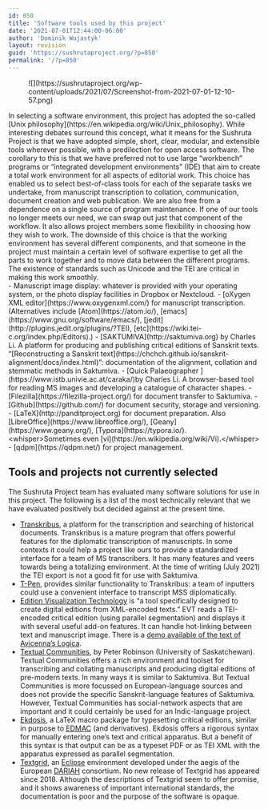 ```yaml
---
id: 850
title: 'Software tools used by this project'
date: '2021-07-01T12:44:00-06:00'
author: 'Dominik Wujastyk'
layout: revision
guid: 'https://sushrutaproject.org/?p=850'
permalink: '/?p=850'
---
```


<div class="wp-block-columns is-layout-flex wp-container-core-columns-is-layout-94 wp-block-columns-is-layout-flex"><div class="wp-block-column is-layout-flow wp-block-column-is-layout-flow" style="flex-basis:33.33%"><figure class="wp-block-image size-large">![](https://sushrutaproject.org/wp-content/uploads/2021/07/Screenshot-from-2021-07-01-12-10-57.png)</figure></div><div class="wp-block-column is-layout-flow wp-block-column-is-layout-flow" style="flex-basis:66.66%">In selecting a software environment, this project has adopted the so-called [Unix philosophy](https://en.wikipedia.org/wiki/Unix_philosophy). While interesting debates surround this concept, what it means for the Sushruta Project is that we have adopted simple, short, clear, modular, and extensible tools wherever possible, with a predilection for open access software. The corollary to this is that we have preferred not to use large “workbench” programs or “integrated development environments” (IDE) that aim to create a total work environment for all aspects of editorial work. This choice has enabled us to select best-of-class tools for each of the separate tasks we undertake, from manuscript transcription to collation, communication, document creation and web publication. We are also free from a dependence on a single source of program maintenance. If one of our tools no longer meets our need, we can swap out just that component of the workflow. It also allows project members some flexibility in choosing how they wish to work. The downside of this choice is that the working environment has several different components, and that someone in the project must maintain a certain level of software expertise to get all the parts to work together and to move data between the different programs. The existence of standards such as Unicode and the TEI are critical in making this work smoothly.

</div></div><div class="wp-block-columns is-layout-flex wp-container-core-columns-is-layout-95 wp-block-columns-is-layout-flex"><div class="wp-block-column is-layout-flow wp-block-column-is-layout-flow" style="flex-basis:100%"></div></div>- Manuscript image display: whatever is provided with your operating system, or the photo display facilities in Dropbox or Nextcloud.
- [oXygen XML editor](https://www.oxygenxml.com/) for manuscript transcription. (Alternatives include [Atom](https://atom.io/), [emacs](https://www.gnu.org/software/emacs/), [jedit](http://plugins.jedit.org/plugins/?TEI), [etc](https://wiki.tei-c.org/index.php/Editors).)
- [SAKTUMIVA](http://saktumiva.org) by Charles Li. A platform for producing and publishing critical editions of Sanskrit texts. “[Reconstructing a Sanskrit text](https://chchch.github.io/sanskrit-alignment/docs/index.html)“: documentation of the alignment, collation and stemmatic methods in Saktumiva.
- [Quick Palaeographer ](https://www.istb.univie.ac.at/caraka/)by Charles Li. A browser-based tool for reading MS images and developing a catalogue of character shapes.
- [Filezilla](https://filezilla-project.org/) for document transfer to Saktumiva.
- [Github](https://github.com/) for document security, storage and versioning.
- [LaTeX](http://panditproject.org) for document preparation. Also [LibreOffice](https://www.libreoffice.org/), [Geany](https://www.geany.org/), [Typora](https://typora.io/). &lt;whisper&gt;Sometimes even [vi](https://en.wikipedia.org/wiki/Vi).&lt;/whisper&gt;
- [qdpm](https://qdpm.net/) for project management.

## Tools and projects not currently selected

The Sushruta Project team has evaluated many software solutions for use in this project. The following is a list of the most technically relevant that we have evaluated positively but decided against at the present time.

- [Transkribus](https://readcoop.eu/transkribus/), a platform for the transcription and searching of historical documents. Transkribus is a mature program that offers powerful features for the diplomatic transcription of manuscripts. In some contexts it could help a project like ours to provide a standardized interface for a team of MS transcribers. It has many features and veers towards being a totalizing environment. At the time of writing (July 2021) the TEI export is not a good fit for use with Saktumiva.
- [T-Pen](http://t-pen.org/TPEN/), provides similar functionality to Transkribus: a team of inputters could use a convenient interface to transcript MSS diplomatically.
- [Edition Visualization Technology](http://evt.labcd.unipi.it/) is “a tool specifically designed to create digital editions from XML-encoded texts.” EVT reads a TEI-encoded critical edition (using parallel segmentation) and displays it with several useful add-on features. It can handle hot-linking between text and manuscript image. There is a [demo available of the text of Avicenna’s Logica](http://evt.labcd.unipi.it/demo/evt2-beta2/avicenna/index.html#/readingTxt?d=doc_1&p=C-112v&s=text-body-div&e=critical).
- [Textual Communities](https://textualcommunities.org/app/community/?id=5ae4492bb6bf889b25d8418f&route=view&document=5d437ea2e01ff5326602c0de&page=5d437e5b1d393e0000ee31b6), by Peter Robinson (University of Saskatchewan). Textual Communities offers a rich environment and toolset for transcribing and collating manuscripts and producing digital editions of pre-modern texts. In many ways it is similar to Saktumiva. But Textual Communities is more focussed on European-language sources and does not provide the specific Sanskrit-language features of Saktumiva. However, Textual Communities has social-network aspects that are important and it could certainly be used for an Indic-language project.
- [Ekdosis](https://ctan.org/pkg/ekdosis?lang=en), a LaTeX macro package for typesetting critical editions, similar in purpose to [EDMAC](https://github.com/wujastyk/edmac) (and derivatives). Ekdosis offers a rigorous syntax for manually entering one’s text and critical apparatus. But a benefit of this syntax is that output can be as a typeset PDF or as TEI XML with the apparatus expressed as parallel segmentation.
- [Textgrid](https://de.dariah.eu/en/web/guest/textgridlab), an [Eclipse](https://www.eclipse.org/ide/) environment developed under the aegis of the European [DARIAH](https://de.dariah.eu/en/home) consortium. No new release of Textgrid has appeared since 2018. Although the descriptions of Textgrid seem to offer promise, and it shows awareness of important international standards, the documentation is poor and the purpose of the software is opaque.